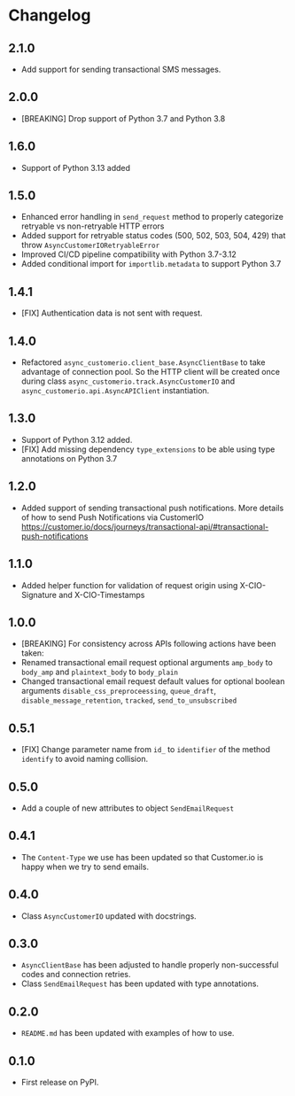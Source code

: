 # Changelog

## 2.1.0
* Add support for sending transactional SMS messages.

## 2.0.0
* [BREAKING] Drop support of Python 3.7 and Python 3.8

## 1.6.0
* Support of Python 3.13 added

## 1.5.0
* Enhanced error handling in `send_request` method to properly categorize retryable vs non-retryable HTTP errors
* Added support for retryable status codes (500, 502, 503, 504, 429) that throw `AsyncCustomerIORetryableError`
* Improved CI/CD pipeline compatibility with Python 3.7-3.12
* Added conditional import for `importlib.metadata` to support Python 3.7

## 1.4.1
* [FIX] Authentication data is not sent with request.

## 1.4.0
* Refactored  ``async_customerio.client_base.AsyncClientBase`` to take advantage of connection pool. So the HTTP client will be created once during class ``async_customerio.track.AsyncCustomerIO`` and ``async_customerio.api.AsyncAPIClient`` instantiation.


## 1.3.0

- Support of Python 3.12 added.
- [FIX] Add missing dependency `type_extensions` to be able using type annotations on Python 3.7

## 1.2.0

- Added support of sending transactional push notifications. More details of how to send Push Notifications via CustomerIO <https://customer.io/docs/journeys/transactional-api/#transactional-push-notifications>

## 1.1.0

- Added helper function for validation of request origin using X-CIO-Signature and X-CIO-Timestamps

## 1.0.0

- [BREAKING] For consistency across APIs following actions have been taken:
- Renamed transactional email request optional arguments `amp_body` to `body_amp` and `plaintext_body` to `body_plain`
- Changed transactional email request default values for optional boolean arguments `disable_css_preproceessing`, `queue_draft`, `disable_message_retention`, `tracked`, `send_to_unsubscribed`

## 0.5.1

- [FIX] Change parameter name from `id_` to `identifier` of the method `identify` to avoid naming collision.

## 0.5.0

- Add a couple of new attributes to object `SendEmailRequest`

## 0.4.1

- The `Content-Type` we use has been updated so that Customer.io is happy when we try to send emails.

## 0.4.0

- Class `AsyncCustomerIO` updated with docstrings.

## 0.3.0

- `AsyncClientBase` has been adjusted to handle properly non-successful codes and connection retries.
- Class `SendEmailRequest` has been updated with type annotations.

## 0.2.0

- `README.md` has been updated with examples of how to use.

## 0.1.0

- First release on PyPI.
